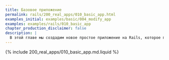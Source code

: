 ```yaml
---
title: Базовое приложение
permalink: rails/200_real_apps/010_basic_app.html
examples_initial: examples/basic/004_modify_app
examples: examples/rails/010_basic_app
chapter_production_disclaimer: false
description: |
  В этой главе мы создадим новое простое приложение на Rails, которое по мере прохождения следующих глав будет наращивать функциональность, пока не станет похожим на реальное приложение, на котором мы продемонстрируем лучшие практики организации приложений и CI/CD с werf.
---
```


{% include 200_real_apps/010_basic_app.md.liquid %}
